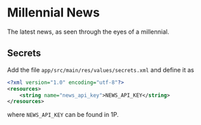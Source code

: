 # Millennial News

The latest news, as seen through the eyes of a millennial.

## Secrets

Add the file `app/src/main/res/values/secrets.xml` and define it as 

```xml
<?xml version="1.0" encoding="utf-8"?>
<resources>
    <string name="news_api_key">NEWS_API_KEY</string>
</resources>
``` 

where `NEWS_API_KEY` can be found in 1P.